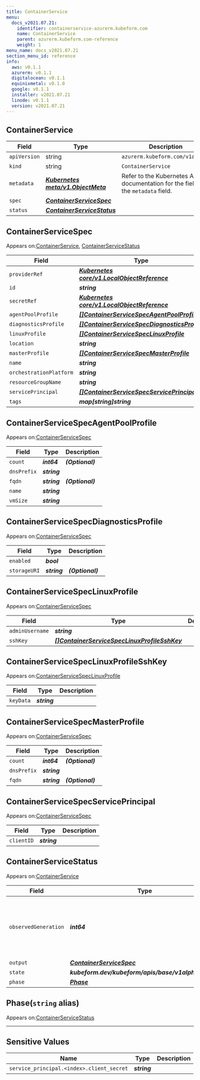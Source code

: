 ```yaml
---
title: ContainerService
menu:
  docs_v2021.07.21:
    identifier: containerservice-azurerm.kubeform.com
    name: ContainerService
    parent: azurerm.kubeform.com-reference
    weight: 1
menu_name: docs_v2021.07.21
section_menu_id: reference
info:
  aws: v0.1.1
  azurerm: v0.1.1
  digitalocean: v0.1.1
  equinixmetal: v0.1.0
  google: v0.1.1
  installer: v2021.07.21
  linode: v0.1.1
  version: v2021.07.21
---
```


## ContainerService
| Field | Type | Description |
| ------ | ----- | ----------- |
| `apiVersion` | string | `azurerm.kubeform.com/v1alpha1` |
|    `kind` | string | `ContainerService` |
| `metadata` | ***[Kubernetes meta/v1.ObjectMeta](https://v1-18.docs.kubernetes.io/docs/reference/generated/kubernetes-api/v1.18/#objectmeta-v1-meta)***|Refer to the Kubernetes API documentation for the fields of the `metadata` field.|
| `spec` | ***[ContainerServiceSpec](#containerservicespec)***||
| `status` | ***[ContainerServiceStatus](#containerservicestatus)***||
## ContainerServiceSpec

Appears on:[ContainerService](#containerservice), [ContainerServiceStatus](#containerservicestatus)

| Field | Type | Description |
| ------ | ----- | ----------- |
| `providerRef` | ***[Kubernetes core/v1.LocalObjectReference](https://v1-18.docs.kubernetes.io/docs/reference/generated/kubernetes-api/v1.18/#localobjectreference-v1-core)***||
| `id` | ***string***||
| `secretRef` | ***[Kubernetes core/v1.LocalObjectReference](https://v1-18.docs.kubernetes.io/docs/reference/generated/kubernetes-api/v1.18/#localobjectreference-v1-core)***||
| `agentPoolProfile` | ***[[]ContainerServiceSpecAgentPoolProfile](#containerservicespecagentpoolprofile)***||
| `diagnosticsProfile` | ***[[]ContainerServiceSpecDiagnosticsProfile](#containerservicespecdiagnosticsprofile)***||
| `linuxProfile` | ***[[]ContainerServiceSpecLinuxProfile](#containerservicespeclinuxprofile)***||
| `location` | ***string***||
| `masterProfile` | ***[[]ContainerServiceSpecMasterProfile](#containerservicespecmasterprofile)***||
| `name` | ***string***||
| `orchestrationPlatform` | ***string***||
| `resourceGroupName` | ***string***||
| `servicePrincipal` | ***[[]ContainerServiceSpecServicePrincipal](#containerservicespecserviceprincipal)***| ***(Optional)*** |
| `tags` | ***map[string]string***| ***(Optional)*** |
## ContainerServiceSpecAgentPoolProfile

Appears on:[ContainerServiceSpec](#containerservicespec)

| Field | Type | Description |
| ------ | ----- | ----------- |
| `count` | ***int64***| ***(Optional)*** |
| `dnsPrefix` | ***string***||
| `fqdn` | ***string***| ***(Optional)*** |
| `name` | ***string***||
| `vmSize` | ***string***||
## ContainerServiceSpecDiagnosticsProfile

Appears on:[ContainerServiceSpec](#containerservicespec)

| Field | Type | Description |
| ------ | ----- | ----------- |
| `enabled` | ***bool***||
| `storageURI` | ***string***| ***(Optional)*** |
## ContainerServiceSpecLinuxProfile

Appears on:[ContainerServiceSpec](#containerservicespec)

| Field | Type | Description |
| ------ | ----- | ----------- |
| `adminUsername` | ***string***||
| `sshKey` | ***[[]ContainerServiceSpecLinuxProfileSshKey](#containerservicespeclinuxprofilesshkey)***||
## ContainerServiceSpecLinuxProfileSshKey

Appears on:[ContainerServiceSpecLinuxProfile](#containerservicespeclinuxprofile)

| Field | Type | Description |
| ------ | ----- | ----------- |
| `keyData` | ***string***||
## ContainerServiceSpecMasterProfile

Appears on:[ContainerServiceSpec](#containerservicespec)

| Field | Type | Description |
| ------ | ----- | ----------- |
| `count` | ***int64***| ***(Optional)*** |
| `dnsPrefix` | ***string***||
| `fqdn` | ***string***| ***(Optional)*** |
## ContainerServiceSpecServicePrincipal

Appears on:[ContainerServiceSpec](#containerservicespec)

| Field | Type | Description |
| ------ | ----- | ----------- |
| `clientID` | ***string***||
## ContainerServiceStatus

Appears on:[ContainerService](#containerservice)

| Field | Type | Description |
| ------ | ----- | ----------- |
| `observedGeneration` | ***int64***| ***(Optional)*** Resource generation, which is updated on mutation by the API Server.|
| `output` | ***[ContainerServiceSpec](#containerservicespec)***| ***(Optional)*** |
| `state` | ***kubeform.dev/kubeform/apis/base/v1alpha1.State***| ***(Optional)*** |
| `phase` | ***[Phase](#phase)***| ***(Optional)*** |
## Phase(`string` alias)

Appears on:[ContainerServiceStatus](#containerservicestatus)

---
## Sensitive Values
| Name | Type | Description |
|------|------|-------------|
| `service_principal.<index>.client_secret` | ***string*** ||
